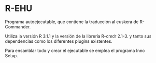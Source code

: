 R-EHU
=====

Programa autoejecutable, que contiene la traducción al euskera de R-Commander.

Utiliza la versión R 3.1.1 y la versión de la librería R-cmdr 2.1-3. y tanto sus dependencias como los diferentes plugins existentes.

Para ensamblar todo y crear el ejecutable se emplea el programa Inno Setup.
